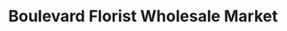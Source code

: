 ---
title: "Boulevard Florist Wholesale Market"
url: /lawndale/boulevard-florist-wholesale-market/
shop: florist
---